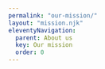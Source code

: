 ```yaml
---
permalink: "our-mission/"
layout: "mission.njk"
eleventyNavigation:
  parent: About us
  key: Our mission
  order: 0
---
```


